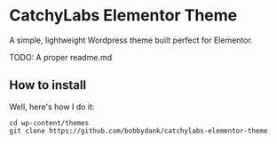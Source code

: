 # CatchyLabs Elementor Theme

A simple, lightweight Wordpress theme built perfect for Elementor. 

TODO: A proper readme.md

## How to install

Well, here's how I do it:

```
cd wp-content/themes
git clone https://github.com/bobbydank/catchylabs-elementor-theme
```